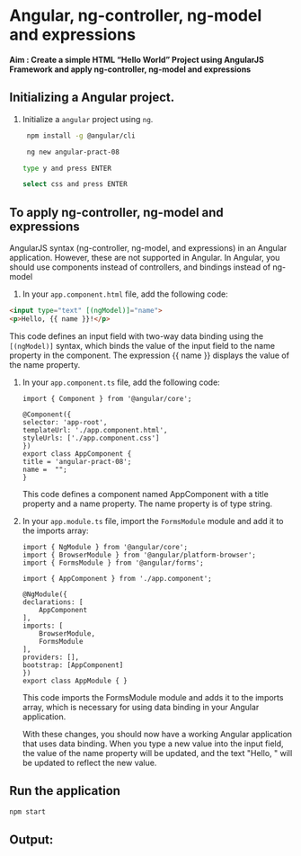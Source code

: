 # Angular, ng-controller, ng-model and expressions

**Aim : Create a simple HTML “Hello World” Project using AngularJS Framework and apply
ng-controller, ng-model and expressions**

## Initializing a Angular project.

1. Initialize a `angular` project using `ng`.
    
    ```bash
     npm install -g @angular/cli
    
    ```
    
    ```bash
     ng new angular-pract-08
    ```
    
    ```bash
    type y and press ENTER
    ```
    
    ```bash
    select css and press ENTER
    ```
    

## **To apply ng-controller, ng-model and expressions**

AngularJS syntax (ng-controller, ng-model, and expressions) in an Angular application. However, these are not supported in Angular.
In Angular, you should use components instead of controllers, and bindings instead of ng-model

1. In your `app.component.html` file, add the following code:

```html
<input type="text" [(ngModel)]="name">
<p>Hello, {{ name }}!</p>
```

This code defines an input field with two-way data binding using the `[(ngModel)]` syntax, which binds the value of the input field to the name property in the component. The expression {{ name }} displays the value of the name property.

1. In your `app.component.ts` file, add the following code:
    
    ```tsx
    import { Component } from '@angular/core';
    
    @Component({
    selector: 'app-root',
    templateUrl: './app.component.html',
    styleUrls: ['./app.component.css']
    })
    export class AppComponent {
    title = 'angular-pract-08';
    name =  "";
    }
    ```
    
    This code defines a component named AppComponent with a title property and a name property. The name property is of type string.
    
2. In your `app.module.ts` file, import the `FormsModule` module and add it to the imports array:
    
    ```tsx
    import { NgModule } from '@angular/core';
    import { BrowserModule } from '@angular/platform-browser';
    import { FormsModule } from '@angular/forms';
    
    import { AppComponent } from './app.component';
    
    @NgModule({
    declarations: [
        AppComponent
    ],
    imports: [
        BrowserModule,
        FormsModule
    ],
    providers: [],
    bootstrap: [AppComponent]
    })
    export class AppModule { }
    ```
    
    This code imports the FormsModule module and adds it to the imports array, which is necessary for using data binding in your Angular application.
    
    With these changes, you should now have a working Angular application that uses data binding. When you type a new value into the input field, the value of the name property will be updated, and the text "Hello, " will be updated to reflect the new value.
    

## Run the application

```bash
npm start
```

## Output:

